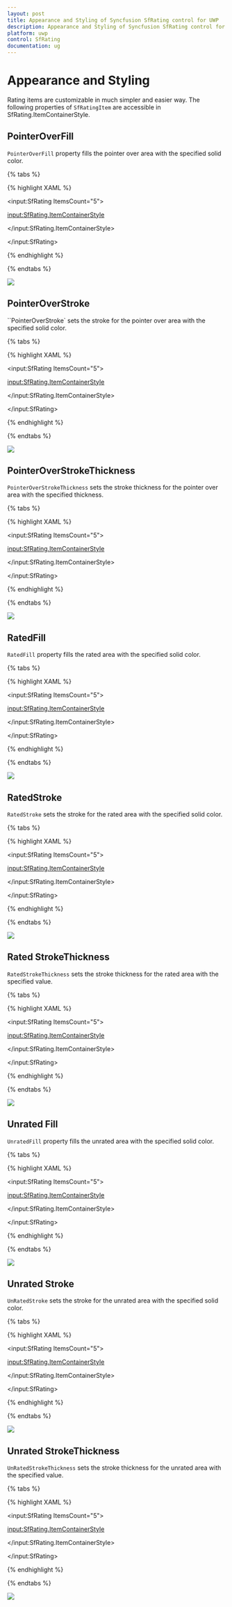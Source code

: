```yaml
---
layout: post
title: Appearance and Styling of Syncfusion SfRating control for UWP
description: Appearance and Styling of Syncfusion SfRating control for UWP
platform: uwp
control: SfRating
documentation: ug
---
```


# Appearance and Styling

Rating items are customizable in much simpler and easier way. The following properties of `SfRatingItem` are accessible in SfRating.ItemContainerStyle.

## PointerOverFill

`PointerOverFill` property fills the pointer over area with the specified solid color. 

{% tabs %}

{% highlight XAML %}

<input:SfRating ItemsCount="5">

<input:SfRating.ItemContainerStyle>

<Style TargetType="input:SfRatingItem">

<Setter Property="PointerOverFill" Value="Red"/>

</Style>

</input:SfRating.ItemContainerStyle>

</input:SfRating>

{% endhighlight %}


{% endtabs %}

![](Appearance-and-Styling-images/Appearance-and-Styling-img1.jpeg)


##  PointerOverStroke

``PointerOverStroke` sets the stroke for the pointer over area with the specified solid color.

{% tabs %}

{% highlight XAML %}

<input:SfRating ItemsCount="5">

<input:SfRating.ItemContainerStyle>

<Style TargetType="input:SfRatingItem">

<Setter Property="PointerOverStroke" Value="Red"/>

</Style>

</input:SfRating.ItemContainerStyle>

</input:SfRating>


{% endhighlight %}


{% endtabs %}

![](Appearance-and-Styling-images/Appearance-and-Styling-img2.jpeg)


## PointerOverStrokeThickness

`PointerOverStrokeThickness` sets the stroke thickness for the pointer over area with the specified thickness.

{% tabs %}

{% highlight XAML %}

<input:SfRating ItemsCount="5">

<input:SfRating.ItemContainerStyle>

<Style TargetType="input:SfRatingItem">

<Setter Property="PointerOverStroke" Value="Red"/>

<Setter Property="PointerOverStrokeThickness" Value="2"/>

</Style>

</input:SfRating.ItemContainerStyle>

</input:SfRating>

{% endhighlight %}

{% endtabs %}


![](Appearance-and-Styling-images/Appearance-and-Styling-img3.jpeg)


## RatedFill

`RatedFill` property fills the rated area with the specified solid color. 

{% tabs %}

{% highlight XAML %}

<input:SfRating ItemsCount="5">

<input:SfRating.ItemContainerStyle>

<Style TargetType="input:SfRatingItem">

<Setter Property="RatedFill" Value="Red"/>

</Style>

</input:SfRating.ItemContainerStyle>

</input:SfRating>

{% endhighlight %}


{% endtabs %}


![](Appearance-and-Styling-images/Appearance-and-Styling-img4.jpeg)


## RatedStroke

`RatedStroke` sets the stroke for the rated area with the specified solid color. 

{% tabs %}

{% highlight XAML %}

<input:SfRating ItemsCount="5">

<input:SfRating.ItemContainerStyle>

<Style TargetType="input:SfRatingItem">

<Setter Property="RatedStroke" Value="Red"/>

</Style>

</input:SfRating.ItemContainerStyle>

</input:SfRating>


{% endhighlight %}


{% endtabs %}


![](Appearance-and-Styling-images/Appearance-and-Styling-img5.jpeg)


## Rated StrokeThickness

`RatedStrokeThickness` sets the stroke thickness for the rated area with the specified value. 

{% tabs %}

{% highlight XAML %}

<input:SfRating ItemsCount="5">

<input:SfRating.ItemContainerStyle>

<Style TargetType="input:SfRatingItem">

<Setter Property="RatedStroke" Value="Red"/>

<Setter Property="RatedStrokeThickness" Value="2"/>

</Style>

</input:SfRating.ItemContainerStyle>

</input:SfRating>

{% endhighlight %}

{% endtabs %}


![](Appearance-and-Styling-images/Appearance-and-Styling-img6.jpeg)


## Unrated Fill

`UnratedFill` property fills the unrated area with the specified solid color. 

{% tabs %}

{% highlight XAML %}

<input:SfRating ItemsCount="5">

<input:SfRating.ItemContainerStyle>

<Style TargetType="input:SfRatingItem">

<Setter Property="UnratedFill" Value="Red"/>

</Style>

</input:SfRating.ItemContainerStyle>

</input:SfRating>

{% endhighlight %}

{% endtabs %}

![](Appearance-and-Styling-images/Appearance-and-Styling-img7.jpeg)


## Unrated Stroke

`UnRatedStroke` sets the stroke for the unrated area with the specified solid color. 

{% tabs %}

{% highlight XAML %}

<input:SfRating ItemsCount="5">

<input:SfRating.ItemContainerStyle>

<Style TargetType="input:SfRatingItem">

<Setter Property="UnratedStroke" Value="Red"/>

</Style>

</input:SfRating.ItemContainerStyle>

</input:SfRating>

{% endhighlight %}

{% endtabs %}


![](Appearance-and-Styling-images/Appearance-and-Styling-img8.jpeg)


## Unrated StrokeThickness

`UnRatedStrokeThickness` sets the stroke thickness for the unrated area with the specified value. 

{% tabs %}

{% highlight XAML %}

<input:SfRating ItemsCount="5">

<input:SfRating.ItemContainerStyle>

<Style TargetType="input:SfRatingItem">

<Setter Property="UnratedStroke" Value="Red"/>

<Setter Property="UnratedStrokeThickness" Value="2"/>

</Style>

</input:SfRating.ItemContainerStyle>

</input:SfRating>

{% endhighlight %}

{% endtabs %}

![](Appearance-and-Styling-images/Appearance-and-Styling-img9.jpeg)


